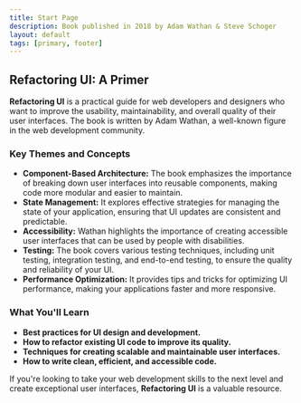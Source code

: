 ```yaml
---
title: Start Page
description: Book published in 2018 by Adam Wathan & Steve Schoger
layout: default
tags: [primary, footer]
---
```

## Refactoring UI: A Primer

**Refactoring UI** is a practical guide for web developers and designers who want to improve the usability, maintainability, and overall quality of their user interfaces. The book is written by Adam Wathan, a well-known figure in the web development community.

### Key Themes and Concepts

* **Component-Based Architecture:** The book emphasizes the importance of breaking down user interfaces into reusable components, making code more modular and easier to maintain.
* **State Management:** It explores effective strategies for managing the state of your application, ensuring that UI updates are consistent and predictable.
* **Accessibility:** Wathan highlights the importance of creating accessible user interfaces that can be used by people with disabilities.
* **Testing:** The book covers various testing techniques, including unit testing, integration testing, and end-to-end testing, to ensure the quality and reliability of your UI.
* **Performance Optimization:** It provides tips and tricks for optimizing UI performance, making your applications faster and more responsive.

### What You'll Learn

* **Best practices for UI design and development.**
* **How to refactor existing UI code to improve its quality.**
* **Techniques for creating scalable and maintainable user interfaces.**
* **How to write clean, efficient, and accessible code.**

If you're looking to take your web development skills to the next level and create exceptional user interfaces, **Refactoring UI** is a valuable resource.
